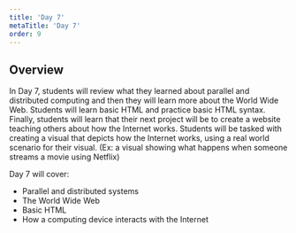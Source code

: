 ```yaml
---
title: 'Day 7'
metaTitle: 'Day 7'
order: 9
---
```


## Overview

In Day 7, students will review what they learned about parallel and distributed computing and then they will learn more about the World Wide Web. Students will learn basic HTML and practice basic HTML syntax. Finally, students will learn that their next project will be to create a website teaching others about how the Internet works. Students will be tasked with creating a visual that depicts how the Internet works, using a real world scenario for their visual. (Ex: a visual showing what happens when someone streams a movie using Netflix)

Day 7 will cover:

* Parallel and distributed systems
* The World Wide Web
* Basic HTML
* How a computing device interacts with the Internet